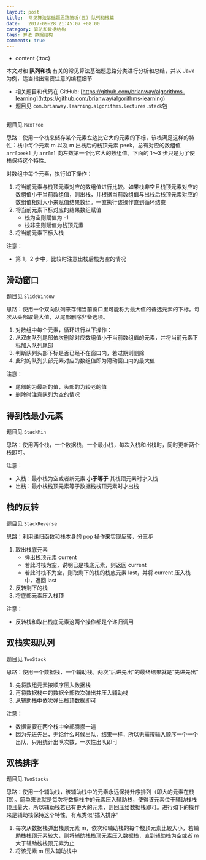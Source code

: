 ```yaml
---
layout: post
title:  常见算法基础题思路简析(五)-队列和栈篇
date:   2017-09-28 21:45:07 +08:00
category: 算法和数据结构
tags: 算法 数据结构
comments: true
---
```


* content
{:toc}

本文对和 **队列和栈** 有关的常见算法基础题思路分类进行分析和总结，并以 Java 为例，适当指出需要注意的编程细节






- 相关题目和代码在 GitHub: [https://github.com/brianway/algorithms-learning](https://github.com/brianway/algorithms-learning)
- 题目见 `com.brianway.learning.algorithms.lectures.stack`包

##

题目见 `MaxTree`

思路：使用一个栈来储存某个元素左边比它大的元素的下标，该栈满足这样的特性：栈中每个元素 m 以及 m 出栈后的栈顶元素 peek，总有对应的数组值 `arr[peek]` 为 `arr[m]` 向左数第一个比它大的数组值。下面的 1～3 步只是为了使栈保持这个特性。

对数组中每个元素，执行如下操作：


1. 将当前元素与栈顶元素对应的数组值进行比较。如果栈非空且栈顶元素对应的数组值小于当前数组值，则出栈，并根据当前数组值与出栈后栈顶元素对应的数组值相对大小来赋值结果数组。一直执行该操作直到循环结束
2. 将当前元素下标对应的结果数组赋值
    - 栈为空则赋值为 -1
    - 栈非空则赋值为栈顶元素
3. 将当前元素下标入栈

注意：

- 第 1，2 步中，比较时注意岀栈后栈为空的情况



## 滑动窗口

题目见 `SlideWindow`

思路：使用一个双向队列来存储当前窗口里可能称为最大值的备选元素的下标。每次从头部取最大值，从尾部删除非备选项。

1. 对数组中每个元素，循环进行以下操作：
2. 从双向队列尾部依次删除对应数组值小于当前数组值的元素，并将当前元素下标加入队列尾部
3. 判断队列头部下标是否已经不在窗口内，若过期则删除
4. 此时的队列头部元素对应的数组值即为滑动窗口内的最大值

注意：

- 尾部的为最新的值，头部的为较老的值
- 删除时注意队列为空的情况

## 得到栈最小元素

题目见 `StackMin`

思路：使用两个栈，一个数据栈，一个最小栈，每次入栈和岀栈时，同时更新两个栈即可。

注意：

- 入栈：最小栈为空或者新元素 **小于等于** 其栈顶元素时才入栈
- 岀栈：最小栈栈顶元素等于数据栈栈顶元素时才出栈

## 栈的反转

题目见 `StackReverse`

思路：利用递归函数和栈本身的 pop 操作来实现反转，分三步

1. 取出栈底元素
    - 弹出栈顶元素 current
    - 若此时栈为空，说明已是栈底元素，则返回 current
    - 若此时栈不为空，则取剩下的栈的栈底元素 last，并将 current 压入栈中，返回 last
2. 反转剩下的栈
2. 将底部元素压入栈顶

注意：

- 反转栈和取出栈底元素这两个操作都是个递归调用

## 双栈实现队列

题目见 `TwoStack`

思路：使用一个数据栈，一个辅助栈。两次“后进先出”的最终结果就是“先进先出”

1. 先将数组元素按顺序压入数据栈
2. 再将数据栈中的数据全部依次弹出并压入辅助栈
3. 从辅助栈中依次弹出栈顶数据即可

注意：

- 数据需要在两个栈中全部腾挪一遍
- 因为先进先出，无论什么时候出队，结果一样，所以无需按输入顺序一个一个出队，只用统计出队次数，一次性出队即可

## 双栈排序

题目见 `TwoStacks`

思路：使用一个辅助栈，该辅助栈中的元素永远保持升序排列（即大的元素在栈顶）。简单来说就是每次将数据栈中的元素压入辅助栈，使得该元素位于辅助栈栈顶且最大，所以辅助栈若已有更大的元素，则回压给数据栈即可。进行如下的操作来是辅助栈保持这个特性，有点类似“插入排序”

1. 每次从数据栈弹出栈顶元素 m，依次和辅助栈的每个栈顶元素比较大小，若辅助栈栈顶元素较大，则将辅助栈栈顶元素压入数据栈，直到辅助栈为空或者 m 大于辅助栈栈顶元素为止
2. 将该元素 m 压入辅助栈中
